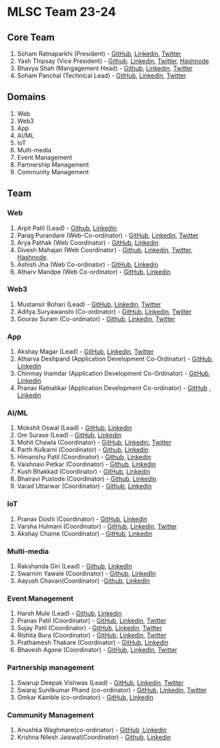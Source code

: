 # MLSC Team 23-24

## Core Team

1. Soham Ratnaparkhi (President) - [GitHub](https://github.com/SohamRatnaparkhi), [Linkedin](https://www.linkedin.com/in/soham-ratnaparkhi-3a3775ab/), [Twitter](https://twitter.com/SohamR_7113)
2. Yash Thipsay (Vice President) - [Github](https://github.com/yashthipsay/), [Linkedin](www.linkedin.com/in/yash-thipsay-7a67a0233), [Twitter](https://twitter.com/y17187), [Hashnode](https://yblogs.hashnode.dev/)
3. Bhavya Shah (Mangagement Head) - [Github](https://github.com/BhavyaBh289/), [Linkedin](https://www.linkedin.com/in/bhavya-shah-9401a7233/), [Twitter](https://twitter.com/BhavyaBh289)
4. Soham Panchal (Technical Lead) - [GitHub](https://github.com/Soham1803), [LinkedIn](https://www.linkedin.com/in/soham-panchal-800968225), [Twitter](https://twitter.com/Soham_desu)

## Domains

1. Web
2. Web3
3. App
4. AI/ML
5. IoT
6. Multi-media
7. Event Management
8. Partnership Management
9. Community Management

## Team

### Web

1. Arpit Patil (Lead) - [Github](https://github.com/ArpitPatil123), [Linkedin](https://www.linkedin.com/in/arpit-patil-88706a272/)
2. Parag Purandare (Web-Co-ordinator) - [GitHub](https://github.com/paragpurandare), [Linkedin](https://www.linkedin.com/in/parag-purandare-9ba399235/), [Twitter](https://twitter.com/purandare_parag)
3. Arya Pathak (Web Coordinator) - [GitHub](https://github.com/arya2004), [Linkedin](https://www.linkedin.com/in/arya-pathak-a53a58256/)
4. Divesh Mahajan (Web Coordinator) - [Github](https://github.com/Diveshmahajan4), [Linkedin](https://www.linkedin.com/in/divesh-mahajan-43a585216/), [Twitter](https://twitter.com/diveshtwt), [Hashnode](https://blog.diveshmahajan.tech/).
5. Ashish Jha (Web Co-ordinator) - [GitHub](https://github.com/ashishjha1034), [Linkedin](https://www.linkedin.com/in/ashishkumar-jha-a75b18250/)
6. Atharv Mandpe (Web Co-ordinator) - [GitHub](https://github.com/AtharvMandpe), [Linkedin](https://www.linkedin.com/in/atharv-mandpe/)

### Web3

1. Mustansir Bohari (Lead) - [GitHub](https://github.com/B-Mustansir), [Linkedin](https://www.linkedin.com/in/bohari-mustansir/), [Twitter](https://twitter.com/MustansirBohari)
2. Aditya Suryawanshi (Co-ordinator) - [GitHub](https://github.com/Adidem23), [Linkedin](https://www.linkedin.com/in/aditya-suryawanshi-945145235/), [Twitter](https://twitter.com/SURYAWANSHIADI3)
3. Gourav Suram (Co-ordinator) - [Github](https://github.com/heapbytes), [Linkedin](https://linkedin.com/in/gouravsuram/), [Twitter](https://twitter.com/heapbytes)

### App

1. Akshay Magar (Lead) - [GitHub](https://github.com/akshaymagar2003), [Linkedin](https://www.linkedin.com/in/akshay-magar-387676237/), [Twitter](https://twitter.com/AkshayM11344233)
2. Atharva Deshpand (Application Development Co-Ordinator) - [GitHub](https://github.com/aadeshp1), [Linkedin](https://www.linkedin.com/in/aad19/)
3. Chinmay Inamdar (Application Development Co-Ordinator) - [GitHub](https://github.com/ChinmayInamdar), [Linkedin](www.linkedin.com/in/chinmayinamdar)
4. Pranav Ratnalikar (Application Development Co-ordinator) - [GitHub](https://github.com/PranavPRatnalikar) , [Linkedin](www.linkedin.com/in/pranav-ratnalikar)

### AI/ML

1. Mokshit Oswal (Lead) - [GitHub](https://github.com/moky1477), [Linkedin](https://www.linkedin.com/in/mokshit-oswal-479b78227/)
2. Om Surase (Lead) - [GitHub](https://github.com/omsurase), [Linkedin](https://www.linkedin.com/in/om-surase-765314222/)
3. Mohit Chawla (Coordinator) - [GitHub](https://github.com/Mohit1345), [Linkedin](https://www.linkedin.com/in/mohit-chawla13), [Twitter](https://twitter.com/chawlamohit1313)
4. Parth Kulkarni (Coordinator) - [Github](https://github.com/parthkulkarni04), [Linkedin](https://www.linkedin.com/in/parth-kulkarni-065802271/)
5. Himanshu Patil (Coordinator) - [Github](https://github.com/HimanshuPPatil), [Linkedin](https://www.linkedin.com/in/himanshu-patil-5a9746271/)
6. Vaishnavi Petkar (Coordinator) - [Github](https://github.com/vaishp2610), [Linkedin](https://www.linkedin.com/in/vaishnavi-petkar-b89853230/)
7. Kush Bhakkad (Coordinator) - [GitHub](https://github.com/KushBhakkad), [Linkedin](https://www.linkedin.com/in/kush-bhakkad-3a3b37263)
8. Bhairavi Pustode (Coordinator) - [Github](https://github.com/Bhairavip2209), [Linkedin](https://www.linkedin.com/in/bhairavi-pustode-b66327235/)
9. Varad Uttarwar (Coordinator) - [Github](https://github.com/Varadut1), [Linkedin](https://www.linkedin.com/in/varad-uttarwar-95816822b/)

### IoT

1. Pranav Doshi (Coordinator) - [GitHub](https://github.com/pranav8doshi), [Linkedin](https://www.linkedin.com/in/pranav-doshi-5463b2249/)
2. Varsha Hulmani (Coordinator) - [GitHub](https://github.com/varshahulmani), [Linkedin](https://www.linkedin.com/in/varsha-hulmani-a29061233/), [Twitter](https://twitter.com/VarshaHulmani?t=A3DSs5aRmv5w8kzq_zCNew&s=09)
3. Akshay Chame (Coordinator) - [GitHub](https://github.com/akshayram1), [Linkedin](https://www.linkedin.com/in/akshay-chame-b43bb8209/)

### Multi-media

1. Rakshanda Giri (Lead) - [Github](https://github.com/Rakshanda23), [LinkedIn](https://www.linkedin.com/in/rakshanda23/)
2. Swarnim Yawale (Coordinator) - [Github](https://github.com/Swarnim-Yawale), [LinkedIn](https://www.linkedin.com/in/swarnim-yawale-142109264/)
3. Aayush Chavan(Coordinator) -[Github](https://github.com/Aayushcoding), [LinkedIn](https://www.linkedin.com/in/aayush-chavan-610b8b259/) 

### Event Management

1. Harsh Mule (Lead) - [Github](https://github.com/harshmule17), [Linkedin](https://www.linkedin.com/in/harsh-mule-63a940229/)
2. Pranav Patil (Coordinator) - [GitHub](https://github.com/Pannu0), [Linkedin](https://www.linkedin.com/in/pranav-patil-04b945271/), [Twitter](https://twitter.com/PRANAVPATI10955)
3. Sujay Patil (Coordinator) - [GitHub](https://github.com/sujaypatil15), [Linkedin](https://www.linkedin.com/in/sujay-patil-a2a0b4232/), [Twitter](https://twitter.com/sujay_1522)
4. Rishita Bura (Coordinator) - [GitHub](https://github.com/rishitabura), [Linkedin](https://www.linkedin.com/in/rishita-bura-1a53b9229/), [Twitter](https://twitter.com/rishitabura)
5. Prathamesh Thakare (Coordinator) - [GitHub](https://github.com/pdthakare019), [Linkedin](https://www.linkedin.com/in/prathameshthakare19/)
6. Bhavesh Agone (Coordinator) - [GitHub](https://github.com/techcodebhavesh), [LinkedIn](https://www.linkedin.com/in/bhavesh-agone-638308252), [Twitter](https://twitter.com/BhaveshAgone)

### Partnership management

1. Swarup Deepak Vishwas (Lead) - [GitHub](https://github.com/SwarupVishwas18), [Linkedin](https://www.linkedin.com/in/swarup-vishwas-8895221b9/), [Twitter](https://twitter.com/sdvishwas2312)
2. Swaraj Sunilkumar Phand (co-ordinator) - [GitHub](https://github.com/Swaraj7700), [Linkedin](https://www.linkedin.com/in/swaraj-phand-037995248/), [Twitter](https://twitter.com/swaraj_phand)
3. Omkar Kamble (co-ordinator) - [GitHub](https://github.com/Omkar-2121), [Linkedin](https://www.linkedin.com/in/omkar-kamble-6a26aa230)

### Community Management

1. Anushka Waghmare(co-ordinator) - [GitHub](https://github.com/Anushka068) ,[Linkedin](https://www.linkedin.com/in/anushka-waghmare-104865261)
2. Krishna Nilesh Jaiswal(Coordinator) - [Github](https://github.com/mailmeat-krishna), [Linkedin](https://www.linkedin.com/in/krishna-jaiswal-418160202/)
